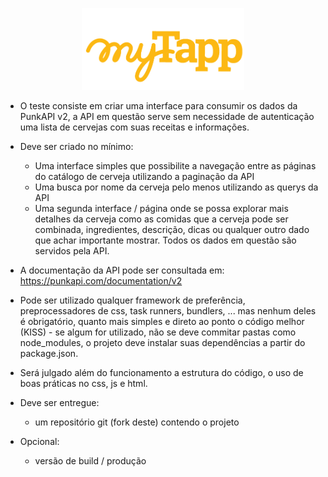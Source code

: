 <p align="center">
  <img width="260" src="https://github.com/myTapp/front-end-test/blob/master/mytapp.png?raw=true">
</p>

- O teste consiste em criar uma interface para consumir os dados da PunkAPI v2, a API em questão serve sem necessidade de autenticação uma lista de cervejas com suas receitas e informações.

- Deve ser criado no mínimo:
	- Uma interface simples que possibilite a navegação entre as páginas do catálogo de cerveja utilizando a paginação da API
	- Uma busca por nome da cerveja pelo menos utilizando as querys da API
	- Uma segunda interface / página onde se possa explorar mais detalhes da cerveja como as comidas que a cerveja pode ser combinada, ingredientes, descrição, dicas ou qualquer outro dado que achar importante mostrar. Todos os dados em questão são servidos pela API.

- A documentação da API pode ser consultada em: https://punkapi.com/documentation/v2

- Pode ser utilizado qualquer framework de preferência, preprocessadores de css, task runners, bundlers, ... mas nenhum deles é obrigatório, quanto mais simples e direto ao ponto o código melhor (KISS) - se algum for utilizado, não se deve commitar pastas como node_modules, o projeto deve instalar suas dependências a partir do package.json.

- Será julgado além do funcionamento a estrutura do código, o uso de boas práticas no css, js e html.

- Deve ser entregue:
	- um repositório git (fork deste) contendo o projeto

- Opcional:
	- versão de build / produção
